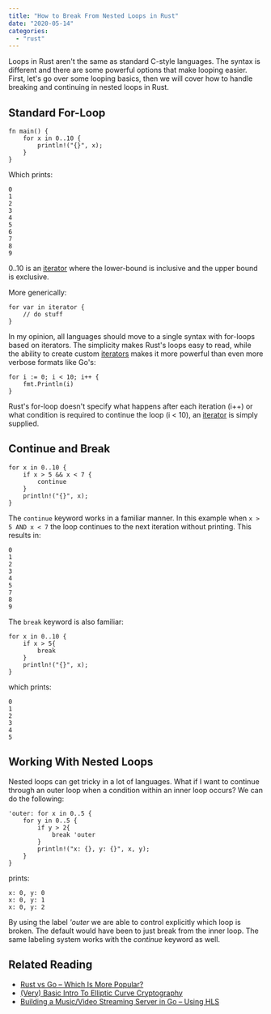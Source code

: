 ```yaml
---
title: "How to Break From Nested Loops in Rust"
date: "2020-05-14"
categories: 
  - "rust"
---
```


Loops in Rust aren't the same as standard C-style languages. The syntax is different and there are some powerful options that make looping easier. First, let's go over some looping basics, then we will cover how to handle breaking and continuing in nested loops in Rust.

## Standard For-Loop

```
fn main() {
    for x in 0..10 {
        println!("{}", x);
    }
}
```

Which prints:

```
0
1
2
3
4
5
6
7
8
9
```

0..10 is an [iterator](https://doc.rust-lang.org/1.2.0/book/iterators.html) where the lower-bound is inclusive and the upper bound is exclusive.

More generically:

```
for var in iterator {
    // do stuff
}
```

In my opinion, all languages should move to a single syntax with for-loops based on iterators. The simplicity makes Rust's loops easy to read, while the ability to create custom [iterators](https://doc.rust-lang.org/stable/rust-by-example/trait/iter.html) makes it more powerful than even more verbose formats like Go's:

```
for i := 0; i < 10; i++ {
	fmt.Println(i)
}
```

Rust's for-loop doesn't specify what happens after each iteration (i++) or what condition is required to continue the loop (i < 10), an [ite](https://doc.rust-lang.org/1.2.0/book/iterators.html)[r](https://doc.rust-lang.org/1.2.0/book/iterators.html)[ator](https://doc.rust-lang.org/1.2.0/book/iterators.html) is simply supplied.

## Continue and Break

```
for x in 0..10 {
    if x > 5 && x < 7 {
        continue
    }
    println!("{}", x);
}
```

The `continue` keyword works in a familiar manner. In this example when `x > 5 AND x < 7` the loop continues to the next iteration without printing. This results in:

```
0
1
2
3
4
5
7
8
9
```

The `break` keyword is also familiar:

```
for x in 0..10 {
    if x > 5{
        break
    }
    println!("{}", x);
}
```

which prints:

```
0
1
2
3
4
5
```

## Working With Nested Loops

Nested loops can get tricky in a lot of languages. What if I want to continue through an outer loop when a condition within an inner loop occurs? We can do the following:

```
'outer: for x in 0..5 {
    for y in 0..5 {
        if y > 2{
            break 'outer
        }
        println!("x: {}, y: {}", x, y);
    }
}
```

prints:

```
x: 0, y: 0
x: 0, y: 1
x: 0, y: 2
```

By using the label _'outer_ we are able to control explicitly which loop is broken. The default would have been to just break from the inner loop. The same labeling system works with the _continue_ keyword as well.

## Related Reading

- [Rust vs Go – Which Is More Popular?](https://qvault.io/2020/05/06/rust-vs-go-which-is-more-popular/)
- [(Very) Basic Intro To Elliptic Curve Cryptography](https://qvault.io/2019/12/31/very-basic-intro-to-elliptic-curve-cryptography/)
- [Building a Music/Video Streaming Server in Go – Using HLS](https://qvault.io/2019/12/03/building-a-music-video-streaming-app-in-go-using-hls/)

